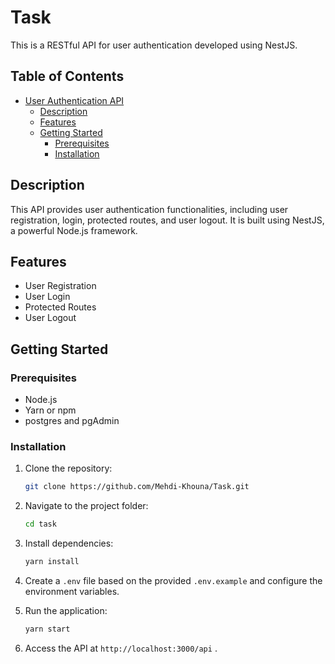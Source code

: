 # Task

This is a RESTful API for user authentication developed using NestJS.

## Table of Contents
- [User Authentication API](#user-authentication-api)
  - [Description](#description)
  - [Features](#features)
  - [Getting Started](#getting-started)
    - [Prerequisites](#prerequisites)
    - [Installation](#installation)

## Description

This API provides user authentication functionalities, including user registration, login, protected routes, and user logout. It is built using NestJS, a powerful Node.js framework.

## Features

- User Registration
- User Login
- Protected Routes
- User Logout

## Getting Started

### Prerequisites

- Node.js
- Yarn or npm
- postgres and pgAdmin

### Installation

1. Clone the repository:

    ```bash
    git clone https://github.com/Mehdi-Khouna/Task.git
    ```

2. Navigate to the project folder:

    ```bash
    cd task
    ```

3. Install dependencies:

    ```bash
    yarn install
    ```

4. Create a `.env` file based on the provided `.env.example` and configure the environment variables.

5. Run the application:

    ```bash
    yarn start
    ```

6. Access the API at `http://localhost:3000/api` .









